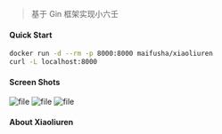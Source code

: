 > 基于 Gin 框架实现小六壬

#### Quick Start
```bash
docker run -d --rm -p 8000:8000 maifusha/xiaoliuren
curl -L localhost:8000
```

#### Screen Shots
![file](screenshots/jixiong.png)
![file](screenshots/dianbo.png)
![file](screenshots/zeshi.png)

#### About Xiaoliuren
